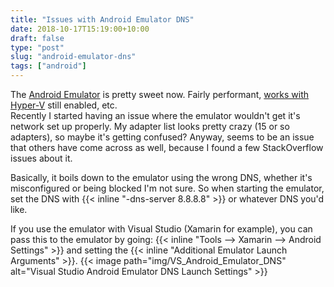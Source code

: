 ```yaml
---
title: "Issues with Android Emulator DNS"
date: 2018-10-17T15:19:00+10:00
draft: false
type: "post"
slug: "android-emulator-dns"
tags: ["android"]
---
```


The [Android Emulator](https://developer.android.com/studio/run/emulator) is pretty sweet now. Fairly performant, [works with Hyper-V](https://www.kaels-kabbage.com/post/xamarin-and-hyper-v/) still enabled, etc.  
Recently I started having an issue where the emulator wouldn't get it's network set up properly. My adapter list looks pretty crazy (15 or so adapters), so maybe it's getting confused? Anyway, seems to be an issue that others have come across as well, because I found a few StackOverflow issues about it.
<!--more-->  

Basically, it boils down to the emulator using the wrong DNS, whether it's misconfigured or being blocked I'm not sure. 
So when starting the emulator, set the DNS with {{< inline "-dns-server 8.8.8.8" >}} or whatever DNS you'd like.

If you use the emulator with Visual Studio (Xamarin for example), you can pass this to the emulator by going: {{< inline "Tools --> Xamarin --> Android Settings" >}} and setting the {{< inline "Additional Emulator Launch Arguments" >}}.
{{< image path="img/VS_Android_Emulator_DNS" alt="Visual Studio Android Emulator DNS Launch Settings" >}}